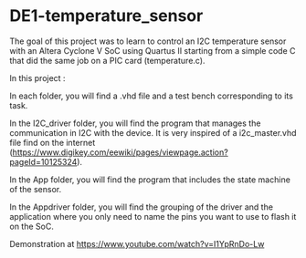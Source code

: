 # DE1-temperature_sensor

The goal of this project was to learn to control an I2C temperature sensor with an Altera Cyclone V SoC using Quartus II starting from a simple code C that did the same job on a PIC card  (temperature.c). 

In this project :

In each folder, you will find a .vhd file and a test bench corresponding to its task.

In the I2C_driver folder, you will find the program that manages the communication in I2C with the device. It is very inspired of a i2c_master.vhd file find on the internet (https://www.digikey.com/eewiki/pages/viewpage.action?pageId=10125324). 

In the App folder, you will find the program that includes the state machine of the sensor.

In the Appdriver folder, you will find the grouping of the driver and the application where you only need to name the pins you want to use to flash it on the SoC.

Demonstration at https://www.youtube.com/watch?v=I1YpRnDo-Lw
